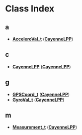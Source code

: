 
# Class Index


## a

* [**AcceleroVal\_t**](structCayenneLPP_1_1AcceleroVal__t.md)
([**CayenneLPP**](namespaceCayenneLPP.md))


## c

* [**CayenneLPP**](classCayenneLPP_1_1CayenneLPP.md)
([**CayenneLPP**](namespaceCayenneLPP.md))


## g

* [**GPSCoord\_t**](structCayenneLPP_1_1GPSCoord__t.md)
([**CayenneLPP**](namespaceCayenneLPP.md))
* [**GyroVal\_t**](structCayenneLPP_1_1GyroVal__t.md)
([**CayenneLPP**](namespaceCayenneLPP.md))


## m

* [**Measurement\_t**](structCayenneLPP_1_1Measurement__t.md)
([**CayenneLPP**](namespaceCayenneLPP.md))


